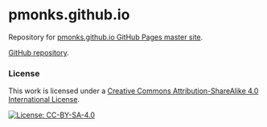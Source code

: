 # pmonks.github.io

Repository for [pmonks.github.io GitHub Pages master site](https://pmonks.github.io/).

[GitHub repository](https://github.com/pmonks/pmonks.github.io).

### License

This work is licensed under a [Creative Commons Attribution-ShareAlike 4.0 International License](http://creativecommons.org/licenses/by-sa/4.0/).

[![License: CC-BY-SA-4.0](https://i.creativecommons.org/l/by-sa/4.0/88x31.png)](http://creativecommons.org/licenses/by-sa/4.0/)
